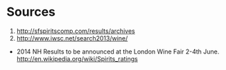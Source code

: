 # Sources
1. http://sfspiritscomp.com/results/archives
2. http://www.iwsc.net/search2013/wine/
  - 2014 NH Results to be announced at the London Wine Fair 2-4th June.
http://en.wikipedia.org/wiki/Spirits_ratings
